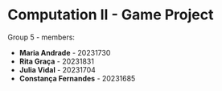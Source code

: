 # Computation II - Game Project

Group 5 - members:
- **Maria Andrade** - 20231730
- **Rita Graça** - 20231831 
- **Julia Vidal** - 20231704
- **Constança Fernandes** - 20231685
